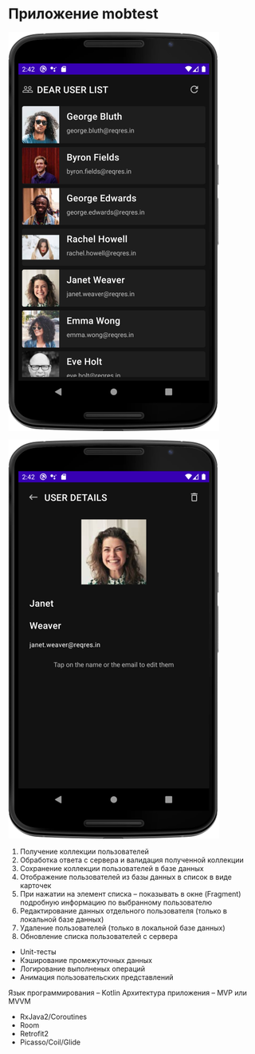 # Приложение mobtest

![screen_1](images/screen_1.png)

![screen_2](images/screen_2.png)

1. Получение коллекции пользователей
2. Обработка ответа с сервера и валидация полученной коллекции
3. Сохранение коллекции пользователей в базе данных
4. Отображение пользователей из базы данных в список в виде карточек
5. При нажатии на элемент списка – показывать в окне (Fragment) подробную информацию по выбранному пользователю
6. Редактирование данных отдельного пользователя (только в локальной базе данных)
7. Удаление пользователей (только в локальной базе данных)
8. Обновление списка пользователей с сервера

* Unit-тесты
* Кэширование промежуточных данных
* Логирование выполненых операций
* Анимация пользовательских представлений

Язык программирования – Kotlin
Архитектура приложения – MVP или MVVM

* RxJava2/Coroutines
* Room
* Retrofit2
* Picasso/Coil/Glide
